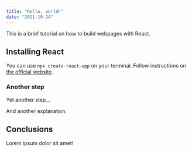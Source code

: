 ```yaml
---
title: "Hello, world!"
date: "2021-10-24"
---
```


This is a brief tutorial on how to build webpages with React.

## Installing React

You can use `npx create-react-app` on your terminal. Follow instructions on [the official website](https://reactjs.org).

### Another step

Yet another step...

And another explanation.

## Conclusions

Lorem ipsum dolor sit amet!
